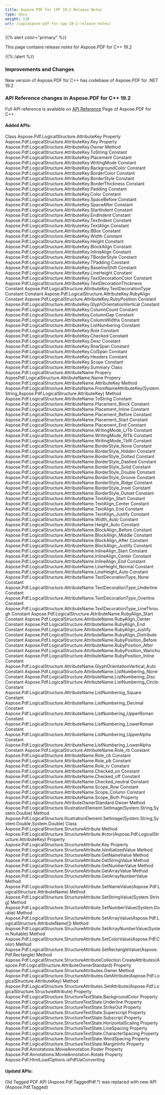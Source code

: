 ```yaml
---
title: Aspose.PDF for CPP 19.2 Release Notes
type: docs
weight: 110
url: /cpp/aspose-pdf-for-cpp-19-2-release-notes/
---
```


{{% alert color="primary" %}} 

This page contains release notes for Aspose.PDF for C++ 19.2

{{% /alert %}} 
### **Improvements and Changes**
New version of Aspose.PDF for C++ has codebase of Aspose.PDF for .NET 19.2
### **API Reference changes in Aspose.PDF for C++ 19.2**
Full API reference is available on [API Reference](https://apireference.aspose.com/cpp/pdf/) Page of Aspose.PDF for C++.
#### **Added APIs:**
Class Aspose.Pdf.LogicalStructure.AttributeKey
Property Aspose.Pdf.LogicalStructure.AttributeKey.Key
Property Aspose.Pdf.LogicalStructure.AttributeKey.Owner
Method Aspose.Pdf.LogicalStructure.AttributeKey.ToString
Constant Aspose.Pdf.LogicalStructure.AttributeKey.Placement
Constant Aspose.Pdf.LogicalStructure.AttributeKey.WritingMode
Constant Aspose.Pdf.LogicalStructure.AttributeKey.BackgroundColor
Constant Aspose.Pdf.LogicalStructure.AttributeKey.BorderColor
Constant Aspose.Pdf.LogicalStructure.AttributeKey.BorderStyle
Constant Aspose.Pdf.LogicalStructure.AttributeKey.BorderThickness
Constant Aspose.Pdf.LogicalStructure.AttributeKey.Padding
Constant Aspose.Pdf.LogicalStructure.AttributeKey.Color
Constant Aspose.Pdf.LogicalStructure.AttributeKey.SpaceBefore
Constant Aspose.Pdf.LogicalStructure.AttributeKey.SpaceAfter
Constant Aspose.Pdf.LogicalStructure.AttributeKey.StartIndent
Constant Aspose.Pdf.LogicalStructure.AttributeKey.EndIndent
Constant Aspose.Pdf.LogicalStructure.AttributeKey.TextIndent
Constant Aspose.Pdf.LogicalStructure.AttributeKey.TextAlign
Constant Aspose.Pdf.LogicalStructure.AttributeKey.BBox
Constant Aspose.Pdf.LogicalStructure.AttributeKey.Width
Constant Aspose.Pdf.LogicalStructure.AttributeKey.Height
Constant Aspose.Pdf.LogicalStructure.AttributeKey.BlockAlign
Constant Aspose.Pdf.LogicalStructure.AttributeKey.InlineAlign
Constant Aspose.Pdf.LogicalStructure.AttributeKey.TBorderStyle
Constant Aspose.Pdf.LogicalStructure.AttributeKey.TPadding
Constant Aspose.Pdf.LogicalStructure.AttributeKey.BaselineShift
Constant Aspose.Pdf.LogicalStructure.AttributeKey.LineHeight
Constant Aspose.Pdf.LogicalStructure.AttributeKey.TextDecorationColor
Constant Aspose.Pdf.LogicalStructure.AttributeKey.TextDecorationThickness
Constant Aspose.Pdf.LogicalStructure.AttributeKey.TextDecorationType
Constant Constant Aspose.Pdf.LogicalStructure.AttributeKey.RubyAlign
Constant Aspose.Pdf.LogicalStructure.AttributeKey.RubyPosition
Constant Aspose.Pdf.LogicalStructure.AttributeKey.GlyphOrientationVertical
Constant Aspose.Pdf.LogicalStructure.AttributeKey.ColumnCount
Constant Aspose.Pdf.LogicalStructure.AttributeKey.ColumnGap
Constant Aspose.Pdf.LogicalStructure.AttributeKey.ColumnWidths
Constant Aspose.Pdf.LogicalStructure.AttributeKey.ListNumbering
Constant Aspose.Pdf.LogicalStructure.AttributeKey.Role
Constant Aspose.Pdf.LogicalStructure.AttributeKey.Checked
Constant Aspose.Pdf.LogicalStructure.AttributeKey.Desc
Constant Aspose.Pdf.LogicalStructure.AttributeKey.RowSpan
Constant Aspose.Pdf.LogicalStructure.AttributeKey.ColSpan
Constant Aspose.Pdf.LogicalStructure.AttributeKey.Headers
Constant Aspose.Pdf.LogicalStructure.AttributeKey.Scope
Constant Aspose.Pdf.LogicalStructure.AttributeKey.Summary
Class Aspose.Pdf.LogicalStructure.AttributeName
Propery AsposPdf.LogicalStructure.AttributeName.Name
Propery Aspose.Pdf.LogicalStructure.AttributeName.AttributeKey
Method Aspose.Pdf.LogicalStructure.AttributeName.FromNameAttributeKey(System.String,Aspose.Pdf.LogicalStructure.AttributeKey)
Method Aspose.Pdf.LogicalStructure.AttributeName.ToString
Constant Aspose.Pdf.LogicalStructure.AttributeName.Placement_Block
Constant Aspose.Pdf.LogicalStructure.AttributeName.Placement_Inline
Constant Aspose.Pdf.LogicalStructure.AttributeName.Placement_Before
Constant Aspose.Pdf.LogicalStructure.AttributeName.Placement_Start
Constant Aspose.Pdf.LogicalStructure.AttributeName.Placement_End
Constant Aspose.Pdf.LogicalStructure.AttributeName.WritingMode_LrTb
Constant Aspose.Pdf.LogicalStructure.AttributeName.WritingMode_RlTb
Constant Aspose.Pdf.LogicalStructure.AttributeName.WritingMode_TbRl
Constant Aspose.Pdf.LogicalStructure.AttributeName.BorderStyle_None
Constant Aspose.Pdf.LogicalStructure.AttributeName.BorderStyle_Hidden
Constant Aspose.Pdf.LogicalStructure.AttributeName.BorderStyle_Dotted
Constant Aspose.Pdf.LogicalStructure.AttributeName.BorderStyle_Dashed
Constant Aspose.Pdf.LogicalStructure.AttributeName.BorderStyle_Solid
Constant Aspose.Pdf.LogicalStructure.AttributeName.BorderStyle_Double
Constant Aspose.Pdf.LogicalStructure.AttributeName.BorderStyle_Groove
Constant Aspose.Pdf.LogicalStructure.AttributeName.BorderStyle_Ridge
Constant Aspose.Pdf.LogicalStructure.AttributeName.BorderStyle_Inset
Constant Aspose.Pdf.LogicalStructure.AttributeName.BorderStyle_Outset
Constant Aspose.Pdf.LogicalStructure.AttributeName.TextAlign_Start
Constant Aspose.Pdf.LogicalStructure.AttributeName.TextAlign_Center
Constant Aspose.Pdf.LogicalStructure.AttributeName.TextAlign_End
Constant Aspose.Pdf.LogicalStructure.AttributeName.TextAlign_Justify
Constant Aspose.Pdf.LogicalStructure.AttributeName.Width_Auto
Constant Aspose.Pdf.LogicalStructure.AttributeName.Height_Auto
Constant Aspose.Pdf.LogicalStructure.AttributeName.BlockAlign_Before
Constant Aspose.Pdf.LogicalStructure.AttributeName.BlockAlign_Middle
Constant Aspose.Pdf.LogicalStructure.AttributeName.BlockAlign_After
Constant Aspose.Pdf.LogicalStructure.AttributeName.BlockAlign_Justify
Constant Aspose.Pdf.LogicalStructure.AttributeName.InlineAlign_Start
Constant Aspose.Pdf.LogicalStructure.AttributeName.InlineAlign_Center
Constant Aspose.Pdf.LogicalStructure.AttributeName.InlineAlign_End
Constant Aspose.Pdf.LogicalStructure.AttributeName.LineHeight_Normal
Constant Aspose.Pdf.LogicalStructure.AttributeName.LineHeight_Auto
Constant Aspose.Pdf.LogicalStructure.AttributeName.TextDecorationType_None
Constant Aspose.Pdf.LogicalStructure.AttributeName.TextDecorationType_Underline
Constant Aspose.Pdf.LogicalStructure.AttributeName.TextDecorationType_Overline
Constant Aspose.Pdf.LogicalStructure.AttributeName.TextDecorationType_LineThrough
Constant Aspose.Pdf.LogicalStructure.AttributeName.RubyAlign_Start
Constant Aspose.Pdf.LogicalStructure.AttributeName.RubyAlign_Center
Constant Aspose.Pdf.LogicalStructure.AttributeName.RubyAlign_End
Constant Aspose.Pdf.LogicalStructure.AttributeName.RubyAlign_Justify
Constant Aspose.Pdf.LogicalStructure.AttributeName.RubyAlign_Distribute
Constant Aspose.Pdf.LogicalStructure.AttributeName.RubyPosition_Before
Constant Aspose.Pdf.LogicalStructure.AttributeName.RubyPosition_After
Constant Aspose.Pdf.LogicalStructure.AttributeName.RubyPosition_Warichu
Constant Aspose.Pdf.LogicalStructure.AttributeName.RubyPosition_Inline
Constant Aspose.Pdf.LogicalStructure.AttributeName.GlyphOrientationVertical_Auto
Constant Aspose.Pdf.LogicalStructure.AttributeName.ListNumbering_None
Constant Aspose.Pdf.LogicalStructure.AttributeName.ListNumbering_Disc
Constant Aspose.Pdf.LogicalStructure.AttributeName.ListNumbering_Circle
Constant Aspose.Pdf.LogicalStructure.AttributeName.ListNumbering_Square
Constant Aspose.Pdf.LogicalStructure.AttributeName.ListNumbering_Decimal
Constant Aspose.Pdf.LogicalStructure.AttributeName.ListNumbering_UpperRoman
Constant Aspose.Pdf.LogicalStructure.AttributeName.ListNumbering_LowerRoman
Constant Aspose.Pdf.LogicalStructure.AttributeName.ListNumbering_UpperAlpha
Constant Aspose.Pdf.LogicalStructure.AttributeName.ListNumbering_LowerAlpha
Constant Aspose.Pdf.LogicalStructure.AttributeName.Role_rb
Constant Aspose.Pdf.LogicalStructure.AttributeName.Role_cb
Constant Aspose.Pdf.LogicalStructure.AttributeName.Role_pb
Constant Aspose.Pdf.LogicalStructure.AttributeName.Role_tv
Constant Aspose.Pdf.LogicalStructure.AttributeName.Checked_on
Constant Aspose.Pdf.LogicalStructure.AttributeName.Checked_off
Constant Aspose.Pdf.LogicalStructure.AttributeName.Checked_neutral
Constant Aspose.Pdf.LogicalStructure.AttributeName.Scope_Row
Constant Aspose.Pdf.LogicalStructure.AttributeName.Scope_Column
Constant Aspose.Pdf.LogicalStructure.AttributeName.Scope_Both
Property Aspose.Pdf.LogicalStructure.AttributeOwnerStandard.Owner
Method Aspose.Pdf.LogicalStructure.IllustrationElement.SetImage(System.String,System.Double)
Method Aspose.Pdf.LogicalStructure.IllustrationElement.SetImage(System.String,System.Double,System.Double)
Class Aspose.Pdf.LogicalStructure.StructureAttribute
Method Aspose.Pdf.LogicalStructure.StructureAttribute.#ctor(Aspose.Pdf.LogicalStructure.AttributeKey)
Property Aspose.Pdf.LogicalStructure.StructureAttribute.Key
Property Aspose.Pdf.LogicalStructure.StructureAttribute.IsInitializedValue
Method Aspose.Pdf.LogicalStructure.StructureAttribute.GetNameValue
Method Aspose.Pdf.LogicalStructure.StructureAttribute.GetStringValue
Method Aspose.Pdf.LogicalStructure.StructureAttribute.GetNumberValue
Method Aspose.Pdf.LogicalStructure.StructureAttribute.GetArrayValue
Method Aspose.Pdf.LogicalStructure.StructureAttribute.GetArrayNumberValue
Method Aspose.Pdf.LogicalStructure.StructureAttribute.SetNameValue(Aspose.Pdf.LogicalStructure.AttributeName)
Method Aspose.Pdf.LogicalStructure.StructureAttribute.SetStringValue(System.String)
Method Aspose.Pdf.LogicalStructure.StructureAttribute.SetNumberValue(System.Double)
Method Aspose.Pdf.LogicalStructure.StructureAttribute.SetArrayValue(Aspose.Pdf.LogicalStructure.AttributeName[])
Method Aspose.Pdf.LogicalStructure.StructureAttribute.SetArrayNumberValue(System.Nullable)
Method Aspose.Pdf.LogicalStructure.StructureAttribute.SetColorValue(Aspose.Pdf.Color)
Method Aspose.Pdf.LogicalStructure.StructureAttribute.SetRectangleValue(Aspose.Pdf.Rectangle)
Method Aspose.Pdf.LogicalStructure.StructureAttributeCollection.CreateAttributes(Aspose.Pdf.LogicalStructure.AttributeOwnerStandard)
Property Aspose.Pdf.LogicalStructure.StructureAttributes.Owner
Method Aspose.Pdf.LogicalStructure.StructureAttributes.GetAttribute(Aspose.Pdf.LogicalStructure.AttributeKey)
Method Aspose.Pdf.LogicalStructure.StructureAttributes.SetAttribute(Aspose.Pdf.LogicalStructure.StructureAttribute)
Property Aspose.Pdf.LogicalStructure.StructureTextState.BackgroundColor
Property Aspose.Pdf.LogicalStructure.StructureTextState.Underline
Property Aspose.Pdf.LogicalStructure.StructureTextState.StrikeOut
Property Aspose.Pdf.LogicalStructure.StructureTextState.Superscript
Property Aspose.Pdf.LogicalStructure.StructureTextState.Subscript
Property Aspose.Pdf.LogicalStructure.StructureTextState.HorizontalScaling
Property Aspose.Pdf.LogicalStructure.StructureTextState.LineSpacing
Property Aspose.Pdf.LogicalStructure.StructureTextState.CharacterSpacing
Property Aspose.Pdf.LogicalStructure.StructureTextState.WordSpacing
Property Aspose.Pdf.LogicalStructure.StructureTextState.MarginInfo
Property Aspose.Pdf.Annotations.MovieAnnotation.Poster
Property Aspose.Pdf.Annotations.MovieAnnotation.Rotate
Property Aspose.Pdf.HtmlLoadOptions.isPdfUaConverting
#### **Updatd APIs:**
Old Tagged PDF API (Aspose.Pdf.TaggedPdf.*) was replaced with new API (Aspose.Pdf.Tagged)
